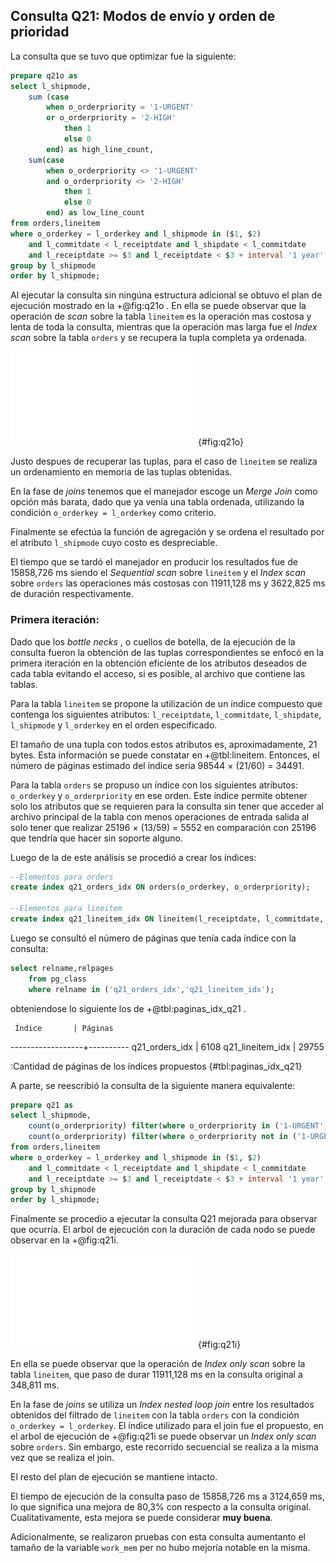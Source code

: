 ## Consulta Q21: Modos de envío y orden de prioridad

La consulta que se tuvo que optimizar fue la siguiente:

```sql
prepare q21o as
select l_shipmode,
    sum (case
        when o_orderpriority = '1-URGENT'
        or o_orderpriority = '2-HIGH'
            then 1
            else 0
        end) as high_line_count,
    sum(case
        when o_orderpriority <> '1-URGENT'
        and o_orderpriority <> '2-HIGH'
            then 1
            else 0
        end) as low_line_count
from orders,lineitem
where o_orderkey = l_orderkey and l_shipmode in ($1, $2)
    and l_commitdate < l_receiptdate and l_shipdate < l_commitdate
    and l_receiptdate >= $3 and l_receiptdate < $3 + interval '1 year'
group by l_shipmode
order by l_shipmode;
```

Al ejecutar la consulta sin ningúna estructura adicional se obtuvo el plan de ejecución
mostrado en la +@fig:q21o . En ella se puede observar que la operación de *scan*
sobre la tabla `lineitem` es la operación mas costosa y lenta de toda la consulta, mientras
que la operación mas larga fue el *Index scan* sobre la tabla `orders` y se recupera la tupla
completa ya ordenada.

![Arbol de ejecucion de la consulta Q21](img/q21originalPlan.pdf "Figura 2: Arbol de ejecucion de la consulta"){#fig:q21o}

Justo despues de recuperar las tuplas, para el caso de `lineitem` se realiza un
ordenamiento en memoria de las tuplas obtenidas.

En la fase de *joins* tenemos que el manejador escoge un *Merge Join* como 
opción más barata, dado que ya venía una tabla ordenada, 
utilizando la condición `o_orderkey = l_orderkey` como criterio.

Finalmente se efectúa la función de agregación y se ordena el resultado
por el atributo `l_shipmode` cuyo costo es despreciable.

El tiempo que se tardó el manejador en producir los resultados fue de 15858,726 ms
siendo el *Sequential scan* sobre `lineitem` y el *Index scan* sobre `orders` 
las operaciones más costosas con 11911,128 ms y 3622,825 ms de duración respectivamente.

### Primera iteración:

Dado que los *bottle necks* , o cuellos de botella, de la ejecución de la consulta 
fueron la obtención de las tuplas correspondientes se enfocó en la primera 
iteración en la obtención eficiente de los atributos deseados de cada tabla evitando
el acceso, si es posible, al archivo que contiene las tablas.

Para la tabla `lineitem` se propone la utilización de un índice compuesto que 
contenga los siguientes atributos: `l_receiptdate`, `l_commitdate`, `l_shipdate`, `l_shipmode`
y `l_orderkey` en el orden especificado.

El tamaño de una tupla con todos estos atributos es, aproximadamente,
21 bytes. Esta información se puede constatar en +@tbl:lineitem. Entonces, el 
número de páginas estimado del índice sería 98544 × (21/60) = 34491.

Para la tabla `orders` se propuso un índice con los siguientes atributos:
`o_orderkey` y `o_orderpriority` en ese orden. Este índice permite
obtener solo los atributos que se requieren para la consulta sin tener que 
acceder al archivo principal de la tabla con menos operaciones de entrada 
salida al solo tener que realizar 25196 × (13/59) = 5552  en comparación 
con 25196 que tendría que hacer sin soporte alguno.

Luego de la de este análisis se procedió a crear los índices:

```sql
--Elementos para orders
create index q21_orders_idx ON orders(o_orderkey, o_orderpriority);

--Elementos para lineitem
create index q21_lineitem_idx ON lineitem(l_receiptdate, l_commitdate, l_shipdate, l_shipmode, l_orderkey);
```

Luego se consultó el número de páginas que tenía cada índice con la consulta:

```sql
select relname,relpages
    from pg_class
    where relname in ('q21_orders_idx','q21_lineitem_idx');
```

obteniendose lo siguiente los de +@tbl:paginas_idx_q21 .

     Índice       | Páginas
------------------+----------
 q21_orders_idx   |     6108
 q21_lineitem_idx |    29755

:Cantidad de páginas de los índices propuestos {#tbl:paginas_idx_q21}

A parte, se reescribió la consulta de la siguiente manera equivalente:

```sql
prepare q21 as
select l_shipmode,
    count(o_orderpriority) filter(where o_orderpriority in ('1-URGENT','2-HIGH') )as high_line_count,
    count(o_orderpriority) filter(where o_orderpriority not in ('1-URGENT','2-HIGH') )as low_line_count
from orders,lineitem
where o_orderkey = l_orderkey and l_shipmode in ($1, $2)
    and l_commitdate < l_receiptdate and l_shipdate < l_commitdate
    and l_receiptdate >= $3 and l_receiptdate < $3 + interval '1 year'
group by l_shipmode
order by l_shipmode;
```

Finalmente se procedio a ejecutar la consulta Q21 mejorada para observar que ocurría. El arbol de
ejecución con la duración de cada nodo se puede observar en la +@fig:q21i.

![Arbol de ejecucion de la consulta Q21 optimizada](img/q21OptimizedlPlan.pdf "Arbol de ejecucion de la consulta Q21 optimizada"){#fig:q21i}

En ella se puede observar que la operación de *Index only scan*
sobre la tabla `lineitem`, que paso de durar 11911,128 ms en la consulta
original a 348,811 ms. 

En la fase de *joins* se utiliza un *Index nested loop join* entre los resultados
obtenidos del filtrado de `lineitem` con la tabla `orders` con la condición 
`o_orderkey = l_orderkey`. El índice utilizado para el join fue el propuesto, en el
arbol de ejecución de +@fig:q21i se puede observar un *Index only scan* sobre `orders`. Sin embargo,
este recorrido secuencial se realiza a la misma vez que se realiza el join.

El resto del plan de ejecución se mantiene intacto. 

El tiempo de ejecución de la consulta paso de 15858,726 ms a 3124,659 ms, lo que 
significa una mejora de 80,3% con respecto a la consulta original. Cualitativamente,
esta mejora se puede considerar **muy buena**.

Adicionalmente, se realizaron pruebas con esta consulta aumentanto el tamaño de
la variable `work_mem` per no hubo mejoría notable en la misma. 










